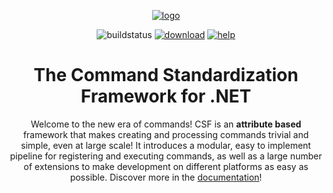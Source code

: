 <p align="center">
    <a href="https://github.com/csmir/CSF.NET/wiki">
        <img src="https://user-images.githubusercontent.com/68127614/199816747-eadf3197-8be7-460a-879a-ae5ad2a903af.png" alt="logo">
    </a>
    <p align="center">
        <img alt="buildstatus" src="https://img.shields.io/github/actions/workflow/status/csmir/CSF.NET/dotnet.yml?branch=master&style=for-the-badge">
        <a href="https://nuget.org/packages/CSF.NET"><img alt="download" src="https://img.shields.io/static/v1?style=for-the-badge&message=download%20on%20nuget&color=004880&logo=NuGet&logoColor=FFFFFF&label="></a>
        <a href="https://discord.gg/T7hCvShAx5"><img alt="help" src="https://img.shields.io/discord/1092510256384450652?style=for-the-badge"></a>
    </p>
    <h1 align="center">
        The Command Standardization Framework for .NET
    </h1>
    <p align="center">
    Welcome to the new era of commands! CSF is an <b>attribute based</b> framework that makes creating and processing commands trivial and simple, even at large scale! 
    It introduces a modular, easy to implement pipeline for registering and executing commands, as well as a large number of extensions to make development on different platforms as easy as possible. 
    Discover more in the <a href="https://github.com/csmir/CSF.NET/wiki">documentation</a>!
    </p>
    <br>
</p>
